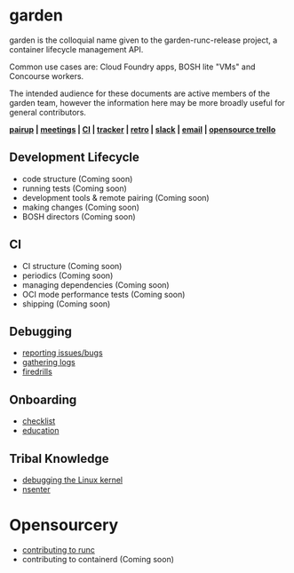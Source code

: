 # garden

garden is the colloquial name given to the garden-runc-release project, a
container lifecycle management API.

Common use cases are: Cloud Foundry apps, BOSH lite "VMs" and Concourse workers.

The intended audience for these documents are active members of the garden team,
however the information here may be more broadly useful for general
contributors.

**[pairup](http://pairup-ng.mybluemix.net/#garden) |
[meetings](https://bit.ly/garden-cf) |
[CI](https://garden.ci.cf-app.com) |
[tracker](https://www.pivotaltracker.com/n/projects/1158420) |
[retro](https://retros.cfapps.io/retros/garden) |
[slack](https://cloudfoundry.slack.com/messages/C033RE5D6/) |
[email](mailto:cf-garden@pivotal.io) |
[opensource trello](https://trello.com/b/iSt5E1td/community-service)**

## Development Lifecycle

- code structure (Coming soon)
- running tests (Coming soon)
- development tools & remote pairing (Coming soon)
- making changes (Coming soon)
- BOSH directors (Coming soon)

## CI

- CI structure (Coming soon)
- periodics (Coming soon)
- managing dependencies (Coming soon)
- OCI mode performance tests (Coming soon)
- shipping (Coming soon)

## Debugging

- [reporting issues/bugs](debugging.md#reporting-issues)
- [gathering logs](debugging.md#gathering-logs)
- [firedrills](firedrills.md)

## Onboarding

- [checklist](onboarding.md#checklist)
- [education](onboarding.md#education)

## Tribal Knowledge

- [debugging the Linux kernel](tribal.md#kernel)
- [nsenter](tribal.md#nsenter)

# Opensourcery

- [contributing to runc](opensourcery.md#runc)
- contributing to containerd (Coming soon)

